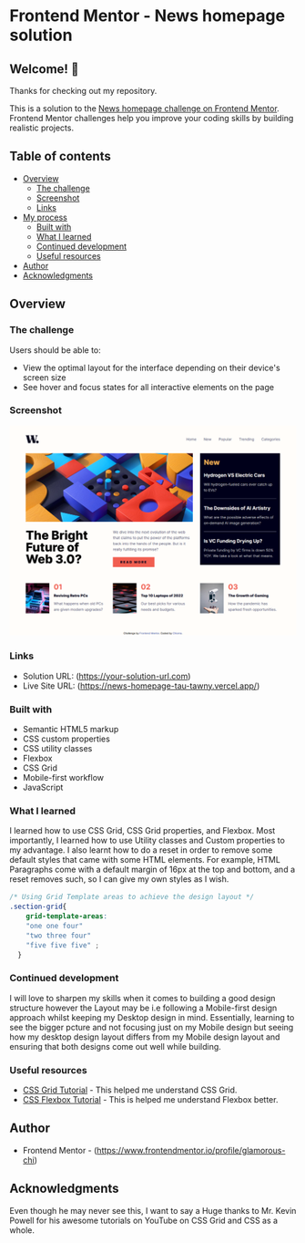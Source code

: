 # Frontend Mentor - News homepage solution

## Welcome! 👋

Thanks for checking out my repository.

This is a solution to the [News homepage challenge on Frontend Mentor](https://www.frontendmentor.io/challenges/news-homepage-H6SWTa1MFl). Frontend Mentor challenges help you improve your coding skills by building realistic projects. 


## Table of contents

- [Overview](#overview)
  - [The challenge](#the-challenge)
  - [Screenshot](#screenshot)
  - [Links](#links)
- [My process](#my-process)
  - [Built with](#built-with)
  - [What I learned](#what-i-learned)
  - [Continued development](#continued-development)
  - [Useful resources](#useful-resources)
- [Author](#author)
- [Acknowledgments](#acknowledgments)


## Overview

### The challenge

Users should be able to:

- View the optimal layout for the interface depending on their device's screen size
- See hover and focus states for all interactive elements on the page

### Screenshot

![News Home Page](./Screenshot_2024-06-15%20Frontend%20Mentor%20News%20homepage(1).png)


### Links

- Solution URL: (https://your-solution-url.com)
- Live Site URL: (https://news-homepage-tau-tawny.vercel.app/)


### Built with

- Semantic HTML5 markup
- CSS custom properties
- CSS utility classes
- Flexbox
- CSS Grid
- Mobile-first workflow
- JavaScript


### What I learned

I learned how to use CSS Grid, CSS Grid properties, and Flexbox. Most importantly, I learned how to use Utility classes and Custom properties to my advantage. I also learnt how to do a reset in order to remove some default styles that came with some HTML elements. For example, HTML Paragraphs come with a default margin of 16px at the top and bottom, and a reset removes such, so I can give my own styles as I wish.

```css
/* Using Grid Template areas to achieve the design layout */
.section-grid{
    grid-template-areas:
    "one one four"
    "two three four"
    "five five five" ;
  }
```

### Continued development

I will love to sharpen my skills when it comes to building a good design structure however the Layout may be i.e following a Mobile-first design approach whilst keeping my Desktop design in mind. Essentially, learning to see the bigger pcture and not focusing just on my Mobile design but seeing how my desktop design layout differs from my Mobile design layout and ensuring that both designs come out well while building.


### Useful resources

- [CSS Grid Tutorial](https://www.youtube.com/watch?v=rg7Fvvl3taU&t=485s) - This helped me understand CSS Grid.
- [CSS Flexbox Tutorial](https://www.youtube.com/watch?v=u044iM9xsWU&t=987s) - This is helped me understand Flexbox better.


## Author

- Frontend Mentor - (https://www.frontendmentor.io/profile/glamorous-chi)

## Acknowledgments

Even though he may never see this, I want to say a Huge thanks to Mr. Kevin Powell for his awesome tutorials on YouTube on CSS Grid and CSS as a whole.
